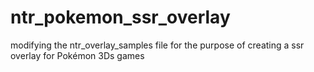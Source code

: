 # ntr_pokemon_ssr_overlay
modifying the ntr_overlay_samples file for the purpose of creating a ssr overlay for Pokémon 3Ds games
